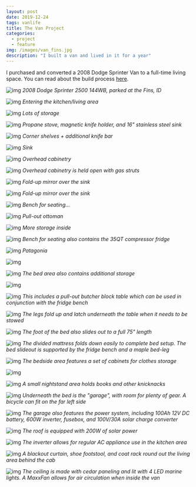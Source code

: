 ```yaml
---
layout: post
date: 2019-12-24
tags: vanlife
title: The Van Project
categories:
  - project
  - feature
img: /images/van_fins.jpg
description: "I built a van and lived in it for a year"
---
```


I purchased and converted a 2008 Dodge Sprinter Van to a full-time living space. You can read about the build process [here](/tag/vanlife).

![img](/images/van_fins.jpg)
_2008 Dodge Sprinter 2500 144WB, parked at the Fins, ID_

![img](/images/van/kitchen/kitchen1.jpg)
_Entering the kitchen/living area_

![img](/images/van/xtra/kitchen-open.jpg)
_Lots of storage_

![img](/images/van/kitchen/kitchen0.jpg)
_Propane stove, magnetic knife holder, and 16" stainless steel sink_

![img](/images/van/kitchen/kitchen3.jpg)
_Corner shelves + additional knife bar_

![img](/images/van/kitchen/sink3.jpg)
_Sink_

![img](/images/van/xtra/overhead-closed.jpg)
_Overhead cabinetry_

![img](/images/van/xtra/overhead-open.jpg)
_Overhead cabinetry is held open with gas struts_

![img](/images/van/kitchen/mirror3.jpg)
_Fold-up mirror over the sink_

![img](/images/van/kitchen/mirror2.jpg)
_Fold-up mirror over the sink_

![img](/images/van/kitchen/fridge1.jpg)
_Bench for seating..._

![img](/images/van/kitchen/ottoman4.jpg)
_Pull-out ottoman_

![img](/images/van/kitchen/ottoman.jpg)
_More storage inside_

![img](/images/van/kitchen/fridge3.jpg)
_Bench for seating also contains the 35QT compressor fridge_

![img](/images/van/kitchen/fridge2.jpg)
_Patagonia_

![img](/images/van/kitchen/fridge4.jpg)

![img](/images/van/xtra/bed-closed.jpg)
_The bed area also contains additional storage_

![img](/images/van/furniture/bed-final.jpg)

![img](/images/van/kitchen/fridge5.jpg)
_This includes a pull-out butcher block table which can be used in conjunction with the fridge bench_

![img](/images/van/furniture/table-legs-under.jpg)
_The legs fold up and latch underneath the table when it needs to be stowed_

![img](/images/van/bed/finished-open.jpg)
_The foot of the bed also slides out to a full 75" length_

![img](/images/van/bed/finished.jpg)
_The divided mattress folds down easily to complete bed setup. The bed slideout is supported by the fridge bench and a maple bed-leg_

![img](/images/van/xtra/bedside-closed.jpg)
_The bedside area features a set of cabinets for clothes storage_

![img](/images/van/furniture/cabinet-open.jpg)

![img](/images/van/furniture/bookshelf.jpg)
_A small nightstand area holds books and other knicknacks_

![img](/images/van/xtra/rear.jpg)
_Underneath the bed is the "garage", with room for plenty of gear. A bicycle can fit on the far left side_

![img](/images/van/electricity/battery2.jpg)
_The garage also features the power system, including 100Ah 12V DC battery, 600W inverter, fusebox, and 100V/30A solar charge converter_

![img](/images/van/electricity/solar2.jpg)
_The roof is equipped with 200W of solar power_

![img](/images/van/electricity/inverter.jpg)
_The inverter allows for regular AC appliance use in the kitchen area_

![img](/images/van/xtra/front.jpg)
_A blackout curtain, shoe footstool, and coat rack round out the living area behind the cab_

![img](/images/van/ceiling/ceiling-finished2.jpg)
_The ceiling is made with cedar paneling and lit with 4 LED marine lights. A MaxxFan allows for air circulation when inside the van_
